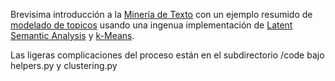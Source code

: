 Brevisima introducción a la [Minería de Texto](https://en.wikipedia.org/wiki/Text_mining) con un ejemplo resumido de [modelado de topicos](https://en.wikipedia.org/wiki/Topic_model) usando una ingenua implementación de [Latent Semantic Analysis](https://en.wikipedia.org/wiki/Latent_semantic_analysis) y [k-Means](https://en.wikipedia.org/wiki/K-means_clustering).

Las ligeras complicaciones del proceso están en el subdirectorio /code bajo helpers.py y clustering.py
